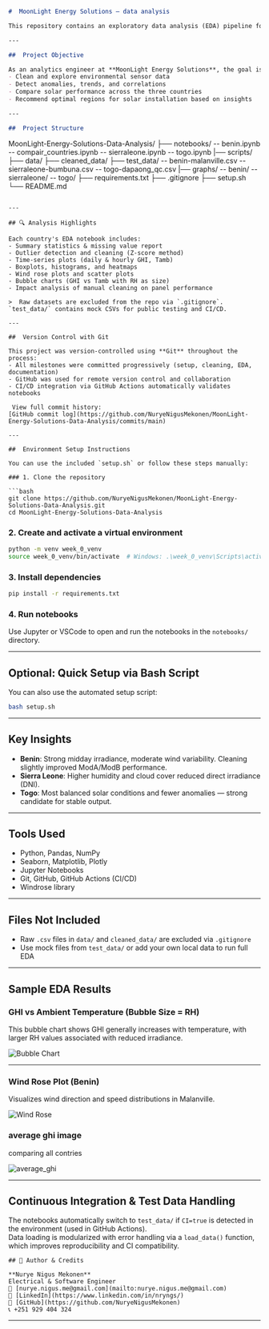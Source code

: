
```markdown
#  MoonLight Energy Solutions – data analysis

This repository contains an exploratory data analysis (EDA) pipeline for environmental sensor data collected from **Benin**, **Sierra Leone**, and **Togo**.

---

##  Project Objective

As an analytics engineer at **MoonLight Energy Solutions**, the goal is to:
- Clean and explore environmental sensor data
- Detect anomalies, trends, and correlations
- Compare solar performance across the three countries
- Recommend optimal regions for solar installation based on insights

---

##  Project Structure

```

MoonLight-Energy-Solutions-Data-Analysis/
├── notebooks/
   -- benin.ipynb
   -- compair_countries.ipynb
   -- sierraleone.ipynb
   -- togo.ipynb
|── scripts/
├── data/
├── cleaned\_data/
├── test\_data/
   -- benin-malanville.csv
   -- sierraleone-bumbuna.csv
   -- togo-dapaong\_qc.csv
|── graphs/
   -- benin/
   -- sierraleone/
   -- togo/
├── requirements.txt
├── .gitignore
├── setup.sh
└── README.md

````

---

## 🔍 Analysis Highlights

Each country's EDA notebook includes:
- Summary statistics & missing value report
- Outlier detection and cleaning (Z-score method)
- Time-series plots (daily & hourly GHI, Tamb)
- Boxplots, histograms, and heatmaps
- Wind rose plots and scatter plots
- Bubble charts (GHI vs Tamb with RH as size)
- Impact analysis of manual cleaning on panel performance

>  Raw datasets are excluded from the repo via `.gitignore`. `test_data/` contains mock CSVs for public testing and CI/CD.

---

##  Version Control with Git

This project was version-controlled using **Git** throughout the process:
- All milestones were committed progressively (setup, cleaning, EDA, documentation)
- GitHub was used for remote version control and collaboration
- CI/CD integration via GitHub Actions automatically validates notebooks

 View full commit history:  
[GitHub commit log](https://github.com/NuryeNigusMekonen/MoonLight-Energy-Solutions-Data-Analysis/commits/main)

---

##  Environment Setup Instructions

You can use the included `setup.sh` or follow these steps manually:

### 1. Clone the repository

```bash
git clone https://github.com/NuryeNigusMekonen/MoonLight-Energy-Solutions-Data-Analysis.git
cd MoonLight-Energy-Solutions-Data-Analysis
````

### 2. Create and activate a virtual environment

```bash
python -m venv week_0_venv
source week_0_venv/bin/activate  # Windows: .\week_0_venv\Scripts\activate
```

### 3. Install dependencies

```bash
pip install -r requirements.txt
```

### 4. Run notebooks

Use Jupyter or VSCode to open and run the notebooks in the `notebooks/` directory.

---

##  Optional: Quick Setup via Bash Script

You can also use the automated setup script:

```bash
bash setup.sh
```

---

##  Key Insights

* **Benin**: Strong midday irradiance, moderate wind variability. Cleaning slightly improved ModA/ModB performance.
* **Sierra Leone**: Higher humidity and cloud cover reduced direct irradiance (DNI).
* **Togo**: Most balanced solar conditions and fewer anomalies — strong candidate for stable output.

---

##  Tools Used

* Python, Pandas, NumPy
* Seaborn, Matplotlib, Plotly
* Jupyter Notebooks
* Git, GitHub, GitHub Actions (CI/CD)
* Windrose library

---

##  Files Not Included

* Raw `.csv` files in `data/` and `cleaned_data/` are excluded via `.gitignore`
* Use mock files from `test_data/` or add your own local data to run full EDA

---

##  Sample EDA Results

###  GHI vs Ambient Temperature (Bubble Size = RH)

This bubble chart shows GHI generally increases with temperature, with larger RH values associated with reduced irradiance.

![Bubble Chart](graphs/benin/benin_bubble_chart.png)

---

###  Wind Rose Plot (Benin)

Visualizes wind direction and speed distributions in Malanville.

![Wind Rose](graphs/benin/windorose_plote.png)

###  average ghi image

comparing all contries 

![average_ghi](graphs/comparison_image/average_ghi.png)

---
##  Continuous Integration & Test Data Handling

The notebooks automatically switch to `test_data/` if `CI=true` is detected in the environment (used in GitHub Actions).  
Data loading is modularized with error handling via a `load_data()` function, which improves reproducibility and CI compatibility.


```
## 👤 Author & Credits

**Nurye Nigus Mekonen**
Electrical & Software Engineer
📧 [nurye.nigus.me@gmail.com](mailto:nurye.nigus.me@gmail.com)
🔗 [LinkedIn](https://www.linkedin.com/in/nryngs/)
🐙 [GitHub](https://github.com/NuryeNigusMekonen)
📞 +251 929 404 324

```
---
